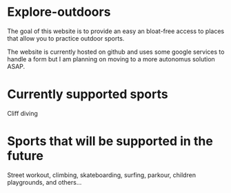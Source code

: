 # Explore-outdoors

The goal of this website is to provide an easy an bloat-free access to places that allow you to practice outdoor sports.

The website is currently hosted on github and uses some google services to handle a form but I am planning on moving to a more autonomus solution ASAP.


# Currently supported sports 

Cliff diving

# Sports that will be supported in the future

Street workout, climbing, skateboarding, surfing, parkour, children playgrounds, and others...
